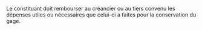  
 Le constituant doit rembourser au créancier ou au tiers convenu les dépenses utiles ou nécessaires que celui-ci a faites pour la conservation du gage.  

  
